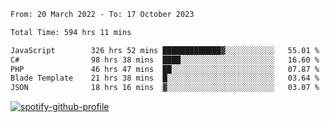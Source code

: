 <!--START_SECTION:waka-->

```txt
From: 20 March 2022 - To: 17 October 2023

Total Time: 594 hrs 11 mins

JavaScript        326 hrs 52 mins █████████████▓░░░░░░░░░░░   55.01 %
C#                98 hrs 38 mins  ████░░░░░░░░░░░░░░░░░░░░░   16.60 %
PHP               46 hrs 47 mins  ██░░░░░░░░░░░░░░░░░░░░░░░   07.87 %
Blade Template    21 hrs 38 mins  █░░░░░░░░░░░░░░░░░░░░░░░░   03.64 %
JSON              18 hrs 16 mins  ▓░░░░░░░░░░░░░░░░░░░░░░░░   03.07 %
```

<!--END_SECTION:waka-->
[![spotify-github-profile](https://spotify-github-profile.vercel.app/api/view?uid=c00zprrvy9xiloa9qnco3hmng&cover_image=true&theme=novatorem&show_offline=false&background_color=121212&bar_color=53b14f&bar_color_cover=false)](https://spotify-github-profile.vercel.app/api/view?uid=c00zprrvy9xiloa9qnco3hmng&redirect=true)



